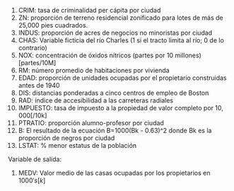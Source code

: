 1) CRIM: tasa de criminalidad per cápita por ciudad
2) ZN: proporción de terreno residencial zonificado para lotes de más de 25,000 pies cuadrados.
3) INDUS: proporción de acres de negocios no minoristas por ciudad
4) CHAS: Variable ficticia del río Charles (1 si el tracto limita al río; 0 de lo contrario)
5) NOX: concentración de óxidos nítricos (partes por 10 millones) [partes/10M]
6) RM: número promedio de habitaciones por vivienda
7) EDAD: proporción de unidades ocupadas por el propietario construidas antes de 1940
8) DIS: distancias ponderadas a cinco centros de empleo de Boston
9) RAD: índice de accesibilidad a las carreteras radiales
10) IMPUESTO: tasa de impuesto a la propiedad de valor completo por $10,000 [$/10k]
11) PTRATIO: proporción alumno-profesor por ciudad
12) B: El resultado de la ecuación B=1000(Bk - 0.63)^2 donde Bk es la proporción de negros por ciudad
13) LSTAT: % menor estatus de la población

Variable de salida:
1) MEDV: Valor medio de las casas ocupadas por los propietarios en $1000's [k$]
